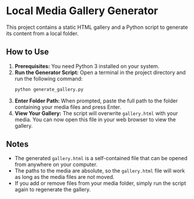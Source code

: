 # Local Media Gallery Generator

This project contains a static HTML gallery and a Python script to generate its content from a local folder.

## How to Use

1.  **Prerequisites:** You need Python 3 installed on your system.
2.  **Run the Generator Script:** Open a terminal in the project directory and run the following command:
    ```bash
    python generate_gallery.py
    ```
3.  **Enter Folder Path:** When prompted, paste the full path to the folder containing your media files and press Enter.
4.  **View Your Gallery:** The script will overwrite `gallery.html` with your media. You can now open this file in your web browser to view the gallery.

## Notes

-   The generated `gallery.html` is a self-contained file that can be opened from anywhere on your computer.
-   The paths to the media are absolute, so the `gallery.html` file will work as long as the media files are not moved.
-   If you add or remove files from your media folder, simply run the script again to regenerate the gallery.